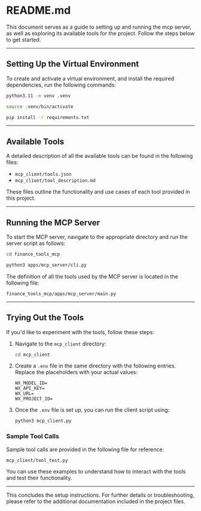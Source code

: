 # README.md

This document serves as a guide to setting up and running the mcp server, as well as exploring its available tools for the project. Follow the steps below to get started.

---

## Setting Up the Virtual Environment

To create and activate a virtual environment, and install the required dependencies, run the following commands:

```bash
python3.11 -m venv .venv

source .venv/bin/activate

pip install -r requirements.txt
```

---

## Available Tools

A detailed description of all the available tools can be found in the following files:

- `mcp_client/tools.json`  
- `mcp_client/tool_description.md`

These files outline the functionality and use cases of each tool provided in this project.

---

## Running the MCP Server

To start the MCP server, navigate to the appropriate directory and run the server script as follows:

```bash
cd finance_tools_mcp

python3 apps/mcp_server/cli.py
```

The definition of all the tools used by the MCP server is located in the following file:

```
finance_tools_mcp/apps/mcp_server/main.py
```

---

## Trying Out the Tools

If you'd like to experiment with the tools, follow these steps:

1. Navigate to the `mcp_client` directory:

   ```bash
   cd mcp_client
   ```

2. Create a `.env` file in the same directory with the following entries. Replace the placeholders with your actual values:

   ```plaintext
   WX_MODEL_ID=
   WX_API_KEY=
   WX_URL=
   WX_PROJECT_ID=
   ```

3. Once the `.env` file is set up, you can run the client script using:

   ```bash
   python3 mcp_client.py
   ```

### Sample Tool Calls

Sample tool calls are provided in the following file for reference:

```
mcp_client/tool_test.py
```

You can use these examples to understand how to interact with the tools and test their functionality.

---

This concludes the setup instructions. For further details or troubleshooting, please refer to the additional documentation included in the project files.